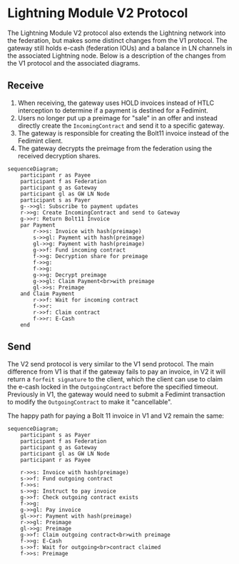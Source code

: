 # Lightning Module V2 Protocol
The Lightning Module V2 protocol also extends the Lightning network into the federation, but makes some distinct changes from the V1 protocol. The gateway still holds e-cash (federation IOUs) and a balance in LN channels in the associated Lightning node. Below is a description of the changes from the V1 protocol and the associated diagrams.

## Receive
1) When receiving, the gateway uses HOLD invoices instead of HTLC interception to determine if a payment is destined for a Fedimint.
2) Users no longer put up a preimage for "sale" in an offer and instead directly create the `IncomingContract` and send it to a specific gateway.
3) The gateway is responsible for creating the Bolt11 invoice instead of the Fedimint client.
4) The gateway decrypts the preimage from the federation using the received decryption shares.

```mermaid
sequenceDiagram;
    participant r as Payee
    participant f as Federation
    participant g as Gateway
    participant gl as GW LN Node
    participant s as Payer
    g-->>gl: Subscribe to payment updates
    r->>g: Create IncomingContract and send to Gateway
    g->>r: Return Bolt11 Invoice
    par Payment
        r->>s: Invoice with hash(preimage)
        s->>gl: Payment with hash(preimage)
        gl->>g: Payment with hash(preimage)
        g->>f: Fund incoming contract
        f->>g: Decryption share for preimage
        f->>g: 
        f->>g: 
        g->>g: Decrypt preimage
        g->>gl: Claim Payment<br>with preimage
        gl->>s: Preimage
    and Claim Payment
        r->>f: Wait for incoming contract
        f->>r: 
        r->>f: Claim contract
        f->>r: E-Cash
    end
```

## Send
The V2 send protocol is very similar to the V1 send protocol. The main difference from V1 is that if the gateway fails to pay an invoice, in V2 it will return a `forfeit signature` to the client, which the client can use to claim the e-cash locked in the `OutgoingContract` before the specified timeout. Previously in V1, the gateway would need to submit a Fedimint transaction to modify the `OutgoingContract` to make it "cancellable".

The happy path for paying a Bolt 11 invoice in V1 and V2 remain the same:

```mermaid
sequenceDiagram;
    participant s as Payer
    participant f as Federation
    participant g as Gateway
    participant gl as GW LN Node
    participant r as Payee

    r->>s: Invoice with hash(preimage)
    s->>f: Fund outgoing contract
    f->>s: 
    s->>g: Instruct to pay invoice
    g->>f: Check outgoing contract exists
    f->>g: 
    g->>gl: Pay invoice
    gl->>r: Payment with hash(preimage)
    r->>gl: Preimage
    gl->>g: Preimage
    g->>f: Claim outgoing contract<br>with preimage
    f->>g: E-Cash
    s->>f: Wait for outgoing<br>contract claimed
    f->>s: Preimage
```